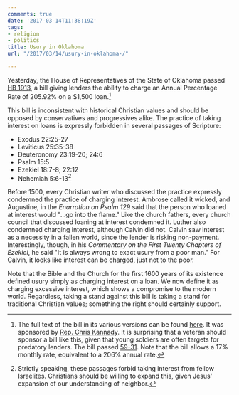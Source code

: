 ```yaml
---
comments: true
date: '2017-03-14T11:38:19Z'
tags:
- religion
- politics
title: Usury in Oklahoma
url: "/2017/03/14/usury-in-oklahoma-/"

---
```

Yesterday, the House of Representatives of the State of Oklahoma passed [HB 1913](http://www.oklegislature.gov/BillInfo.aspx?Bill=Hb1913&Session=1700), a bill giving lenders the ability to charge an Annual Percentage Rate of 205.92% on a $1,500 loan.[^1] 

This bill is inconsistent with historical Christian values and should be opposed by conservatives and progressives alike. The practice of taking interest on loans is expressly forbidden in several passages of Scripture:

* Exodus 22:25-27
* Leviticus 25:35-38
* Deuteronomy 23:19-20; 24:6
* Psalm 15:5
* Ezekiel 18:7-8; 22:12
* Nehemiah 5:6-13[^2]

Before 1500, every Christian writer who discussed the practice expressly condemned the practice of charging interest. Ambrose called it wicked, and Augustine, in the *Enarration on Psalm 129* said that the person who loaned at interest would "...go into the flame." Like the church fathers, every church council that discussed loaning at interest condemned it. Luther also condemned charging interest, although Calvin did not. Calvin saw interest as a necessity in a fallen world, since the lender is risking non-payment. Interestingly, though, in his *Commentary on the First Twenty Chapters of Ezekiel*, he said "It is always wrong to exact usury from a poor man." For Calvin, it looks like interest can be charged, just not to the poor. 

<!-- One could also appeal to the Founding Fathers. The colonies set an interest cap of 8%. After 1776, most states limited interest at 6%. -->

Note that the Bible and the Church for the first 1600 years of its existence defined usury simply as charging interest on a loan. We now define it as charging excessive interest, which shows a compromise to the modern world. Regardless, taking a stand against this bill is taking a stand for traditional Christian values; something the right should certainly support.

[^1]: The full text of the bill in its various versions can be found [here](http://www.oklegislature.gov/BillInfo.aspx?Bill=Hb1913&Session=1700). It was sponsored by [Rep. Chris Kannady](https://www.facebook.com/pg/Chris-Kannady-for-House-91-1406719546213093/about/?ref=page_internal). It is surprising that a veteran should sponsor a bill like this, given that young soldiers are often targets for predatory lenders. The bill passed [59-31](http://www.okhouse.gov/56LEG/OKH00208.TXT). Note that the bill allows a 17% monthly rate, equivalent to a 206% annual rate.

[^2]: Strictly speaking, these passages forbid taking interest from fellow Israelites. Christians should be willing to expand this, given Jesus' expansion of our understanding of neighbor.


